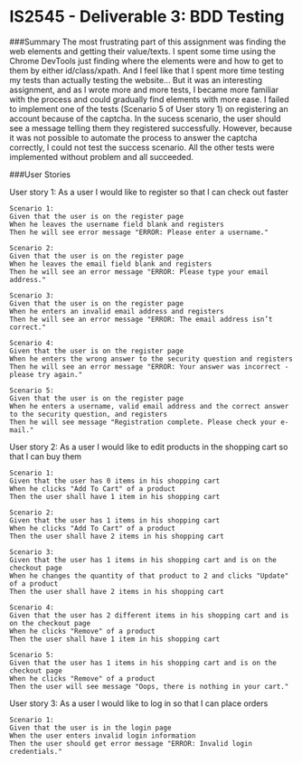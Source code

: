 # IS2545 - Deliverable 3: BDD Testing

###Summary
    The most frustrating part of this assignment was finding the web elements and getting their value/texts. I spent some time using the Chrome DevTools just finding where the elements were and how to get to them by either id/class/xpath. And I feel like that I spent more time testing my tests than actually testing the website...
    But it was an interesting assignment, and as I wrote more and more tests, I became more familiar with the process and could gradually find elements with more ease.
    I failed to implement one of the tests (Scenario 5 of User story 1) on registering an account because of the captcha. In the sucess scenario, the user should see a message telling them they registered successfully. However, because it was not possible to automate the process to answer the captcha correctly, I could not test the success scenario.
    All the other tests were implemented without problem and all succeeded.


###User Stories

User story 1:
As a user
I would like to register
so that I can check out faster

	Scenario 1:
	Given that the user is on the register page
	When he leaves the username field blank and registers
	Then he will see error message "ERROR: Please enter a username."

	Scenario 2:
	Given that the user is on the register page
	When he leaves the email field blank and registers
	Then he will see an error message "ERROR: Please type your email address."
	
	Scenario 3:
	Given that the user is on the register page
	When he enters an invalid email address and registers
	Then he will see an error message "ERROR: The email address isn’t correct."	

	Scenario 4:
	Given that the user is on the register page
	When he enters the wrong answer to the security question and registers
	Then he will see an error message "ERROR: Your answer was incorrect - please try again."
	
	Scenario 5:
	Given that the user is on the register page
	When he enters a username, valid email address and the correct answer to the security question, and registers
	Then he will see message "Registration complete. Please check your e-mail."

User story 2:
As a user
I would like to edit products in the shopping cart
so that I can buy them
	
	Scenario 1:
	Given that the user has 0 items in his shopping cart
	When he clicks "Add To Cart" of a product
	Then the user shall have 1 item in his shopping cart
	
	Scenario 2:
	Given that the user has 1 items in his shopping cart
	When he clicks "Add To Cart" of a product
	Then the user shall have 2 items in his shopping cart
	
	Scenario 3:
	Given that the user has 1 items in his shopping cart and is on the checkout page
	When he changes the quantity of that product to 2 and clicks "Update" of a product
	Then the user shall have 2 items in his shopping cart
	
	Scenario 4:
	Given that the user has 2 different items in his shopping cart and is on the checkout page
	When he clicks "Remove" of a product
	Then the user shall have 1 item in his shopping cart
	
	Scenario 5:
	Given that the user has 1 items in his shopping cart and is on the checkout page
	When he clicks "Remove" of a product
	Then the user will see message "Oops, there is nothing in your cart."
	

User story 3:
As a user
I would like to log in
so that I can place orders

	Scenario 1:
	Given that the user is in the login page
	When the user enters invalid login information
	Then the user should get error message "ERROR: Invalid login credentials."

